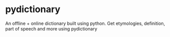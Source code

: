 # pydictionary
An offline + online dictionary built using python. Get etymologies, definition, part of speech and more using pydictionary
